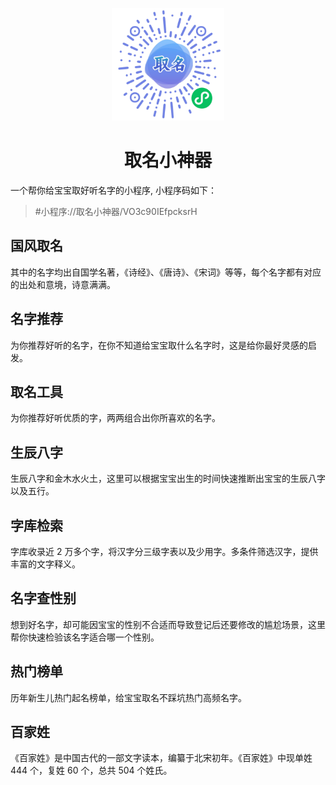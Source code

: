 <p align="center">
  <a href="https://vitejs.dev" target="_blank" rel="noopener noreferrer">
    <img width="180" src="./public/wechat-code.png" alt="wechat-code">
  </a>
  <h1 align="center">取名小神器</h1>
</p>

一个帮你给宝宝取好听名字的小程序, 小程序码如下：

> #小程序://取名小神器/VO3c90IEfpcksrH

## 国风取名

其中的名字均出自国学名著，《诗经》、《唐诗》、《宋词》等等，每个名字都有对应的出处和意境，诗意满满。

## 名字推荐

为你推荐好听的名字，在你不知道给宝宝取什么名字时，这是给你最好灵感的启发。

## 取名工具

为你推荐好听优质的字，两两组合出你所喜欢的名字。

## 生辰八字

生辰八字和金木水火土，这里可以根据宝宝出生的时间快速推断出宝宝的生辰八字以及五行。

## 字库检索

字库收录近 2 万多个字，将汉字分三级字表以及少用字。多条件筛选汉字，提供丰富的文字释义。

## 名字查性别

想到好名字，却可能因宝宝的性别不合适而导致登记后还要修改的尴尬场景，这里帮你快速检验该名字适合哪一个性别。

## 热门榜单

历年新生儿热门起名榜单，给宝宝取名不踩坑热门高频名字。

## 百家姓

《百家姓》是中国古代的一部文字读本，编纂于北宋初年。《百家姓》中现单姓 444 个，复姓 60 个，总共 504 个姓氏。
